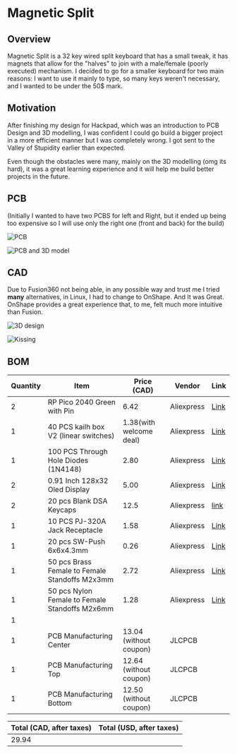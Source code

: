 # Magnetic Split
## Overview

Magnetic Split is a 32 key wired split keyboard that has a small tweak, it has magnets that allow for the "halves" to join with a male/female (poorly executed) mechanism. I decided to go for a smaller keyboard for two main reasons: I want to use it mainly to type, so many keys weren't necessary, and I wanted to be under the 50$ mark.


## Motivation
After finishing my design for Hackpad, which was an introduction to PCB Design and 3D modelling, I was confident I could go build a bigger project in a more efficient manner but I was completely wrong. I got sent to the Valley of Stupidity earlier than expected. 

Even though the obstacles were many, mainly on the 3D modelling (omg its hard), it was a great learning experience and it will help me build better projects in the future. 

## PCB
(Initially I wanted to have two PCBS for left and Right, but it ended up being too expensive so I will use only the right one (front and back) for the build)

![PCB](https://github.com/FabioCastroMorffi/Magnetic-Split/blob/main/assets/Screenshot%20from%202025-06-11%2021-23-56.png)

![PCB and 3D model](https://github.com/FabioCastroMorffi/Magnetic-Split/blob/main/assets/Screenshot%20from%202025-06-11%2022-03-46.png)

## CAD
Due to Fusion360 not being able, in any possible way and trust me I tried **many** alternatives, in Linux, I had to change to OnShape. And It was Great. OnShape provides a great experience that, to me, felt much more intuitive than Fusion.

![3D design](https://github.com/FabioCastroMorffi/Magnetic-Split/blob/main/assets/Screenshot%20from%202025-06-17%2018-48-53.png)

![Kissing](https://github.com/FabioCastroMorffi/Magnetic-Split/blob/main/assets/Screenshot%20from%202025-06-17%2018-49-36.png)



## BOM
| Quantity | Item                                 | Price (CAD) | Vendor         | Link                                                                 |
|----------|--------------------------------------|-------------|----------------|----------------------------------------------------------------------|
| 2        | RP Pico 2040 Green with Pin          | 6.42        | Aliexpress     | [Link](https://shorturl.at/I2swX)       |
| 1        | 40 PCS kailh box V2 (linear switches)| 1.38(with welcome deal)      | Aliexpress     | [Link](https://www.aliexpress.com/item/1005005704076690.html) |                                                  
| 1        | 100 PCS Through Hole Diodes (1N4148) | 2.80        | Aliexpress     | [Link](https://shorturl.at/UQSGh)     |
| 2        | 0.91 Inch 128x32 Oled Display        | 5.00        | Aliexpress     | [Link](https://www.aliexpress.com/item/32709141534.html)            |
| 2        | 20 pcs Blank DSA Keycaps             | 12.5        | Aliexpress     | [link](https://shorturl.at/4GHxS)                                   |
| 1        | 10 PCS PJ-320A Jack Receptacle       | 1.58        | Aliexpress     | [Link](https://www.aliexpress.com/item/1005004960903273.html)       |
| 1        | 20 pcs SW-Push 6x6x4.3mm             | 0.26        | Aliexpress     | [Link](https://shorturl.at/fNnse) |
| 1        | 50 pcs Brass Female to Female Standoffs M2x3mm | 2.72        | Aliexpress     | [Link](https://shorturl.at/DMM1S)|
| 1        | 50 pcs Nylon Female to Female Standoffs M2x6mm | 1.28        | Aliexpress     | [Link](https://shorturl.at/DEXHc)
| 1        | 
| 1        | PCB Manufacturing Center             | 13.04  (without coupon)     | JLCPCB         | 
| 1        | PCB Manufacturing Top                | 12.64  (without coupon)     | JLCPCB         |
| 1        | PCB Manufacturing Bottom             | 12.50  (without coupon)     | JLCPCB         |

|Total (CAD, after taxes)| Total (USD, after taxes)|
|---------------|--|
|29.94| |
